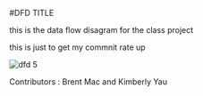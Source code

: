 #DFD TITLE

this is the data flow disagram for the class project


this is just to get my commnit rate up

![dfd 5](https://cloud.githubusercontent.com/assets/21317650/19225078/13155346-8e59-11e6-95aa-f222923dd1b9.jpg)




Contributors : Brent Mac and Kimberly Yau


